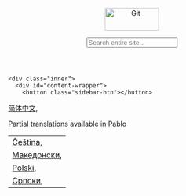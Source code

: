 <body id="documentation">

  <div class="inner">
    <header>

  <a href="/"><img src="/images/logo@2x.png" width="110" height="46" alt="Git" /></a>
  <span id="tagline"></span>
  <script type="text/javascript">
    var taglines = ["fast-version-control","everything-is-local","distributed-even-if-your-workflow-isnt","local-branching-on-the-cheap","distributed-is-the-new-centralized"];
    var tagline = taglines[Math.floor(Math.random() * taglines.length)];
    document.getElementById('tagline').innerHTML = '--' + tagline;
  </script>
  <form id="search" action="/search/results">
    <input id="search-text" name="search" placeholder="Search entire site..." autocomplete="off" type="text" />
  </form>

</header>

  </div> <!-- .inner -->

    <div class="inner">
      <div id="content-wrapper">
        <button class="sidebar-btn"></button>
<aside class="sidebar" id="sidebar">
  <nav>
    <tr><td><a href="/book/zh">简体中文</a>,</td></tr>
  </table>
</p>
<p>
  Partial translations available in
  <table>
    <tr><td><a href="/book/cs">Čeština</a>,</td></tr>
    <tr><td><a href="/book/mk">Македонски</a>,</td></tr>
    <tr><td><a href="/book/pl">Polski</a>,</td></tr>
    <tr><td><a href="/book/sr">Српски</a>,</td></tr>
Pablo
